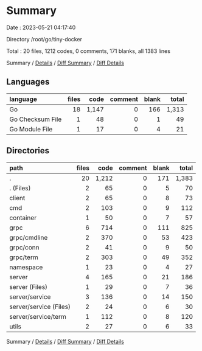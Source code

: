 # Summary

Date : 2023-05-21 04:17:40

Directory /root/go/tiny-docker

Total : 20 files,  1212 codes, 0 comments, 171 blanks, all 1383 lines

Summary / [Details](details.md) / [Diff Summary](diff.md) / [Diff Details](diff-details.md)

## Languages
| language | files | code | comment | blank | total |
| :--- | ---: | ---: | ---: | ---: | ---: |
| Go | 18 | 1,147 | 0 | 166 | 1,313 |
| Go Checksum File | 1 | 48 | 0 | 1 | 49 |
| Go Module File | 1 | 17 | 0 | 4 | 21 |

## Directories
| path | files | code | comment | blank | total |
| :--- | ---: | ---: | ---: | ---: | ---: |
| . | 20 | 1,212 | 0 | 171 | 1,383 |
| . (Files) | 2 | 65 | 0 | 5 | 70 |
| client | 2 | 65 | 0 | 8 | 73 |
| cmd | 2 | 103 | 0 | 9 | 112 |
| container | 1 | 50 | 0 | 7 | 57 |
| grpc | 6 | 714 | 0 | 111 | 825 |
| grpc/cmdline | 2 | 370 | 0 | 53 | 423 |
| grpc/conn | 2 | 41 | 0 | 9 | 50 |
| grpc/term | 2 | 303 | 0 | 49 | 352 |
| namespace | 1 | 23 | 0 | 4 | 27 |
| server | 4 | 165 | 0 | 21 | 186 |
| server (Files) | 1 | 29 | 0 | 7 | 36 |
| server/service | 3 | 136 | 0 | 14 | 150 |
| server/service (Files) | 2 | 24 | 0 | 6 | 30 |
| server/service/term | 1 | 112 | 0 | 8 | 120 |
| utils | 2 | 27 | 0 | 6 | 33 |

Summary / [Details](details.md) / [Diff Summary](diff.md) / [Diff Details](diff-details.md)